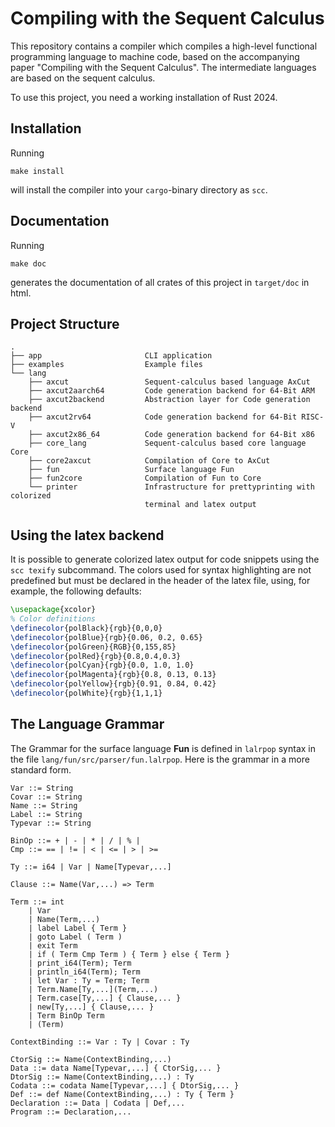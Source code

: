 # Compiling with the Sequent Calculus

This repository contains a compiler which compiles a high-level functional
programming language to machine code, based on the accompanying paper "Compiling
with the Sequent Calculus". The intermediate languages are based on the sequent
calculus.

To use this project, you need a working installation of Rust 2024.

## Installation

Running

```console
make install
```

will install the compiler into your `cargo`-binary directory as `scc`.

## Documentation

Running

```console
make doc
```

generates the documentation of all crates of this project in `target/doc` in
html.

## Project Structure

```console
.
├── app                       CLI application
├── examples                  Example files
└── lang
    ├── axcut                 Sequent-calculus based language AxCut
    ├── axcut2aarch64         Code generation backend for 64-Bit ARM
    ├── axcut2backend         Abstraction layer for Code generation backend
    ├── axcut2rv64            Code generation backend for 64-Bit RISC-V
    ├── axcut2x86_64          Code generation backend for 64-Bit x86
    ├── core_lang             Sequent-calculus based core language Core
    ├── core2axcut            Compilation of Core to AxCut
    ├── fun                   Surface language Fun
    ├── fun2core              Compilation of Fun to Core
    └── printer               Infrastructure for prettyprinting with colorized
                              terminal and latex output
```

## Using the latex backend

It is possible to generate colorized latex output for code snippets using the
`scc texify` subcommand. The colors used for syntax highlighting are not
predefined but must be declared in the header of the latex file, using, for
example, the following defaults:

```latex
\usepackage{xcolor}
% Color definitions
\definecolor{polBlack}{rgb}{0,0,0}
\definecolor{polBlue}{rgb}{0.06, 0.2, 0.65}
\definecolor{polGreen}{RGB}{0,155,85}
\definecolor{polRed}{rgb}{0.8,0.4,0.3}
\definecolor{polCyan}{rgb}{0.0, 1.0, 1.0}
\definecolor{polMagenta}{rgb}{0.8, 0.13, 0.13}
\definecolor{polYellow}{rgb}{0.91, 0.84, 0.42}
\definecolor{polWhite}{rgb}{1,1,1}
```

## The Language Grammar

The Grammar for the surface language **Fun** is defined in `lalrpop` syntax in
the file `lang/fun/src/parser/fun.lalrpop`. Here is the grammar in a more
standard form.

```
Var ::= String 
Covar ::= String 
Name ::= String
Label ::= String
Typevar ::= String

BinOp ::= + | - | * | / | % |
Cmp ::= == | != | < | <= | > | >= 

Ty ::= i64 | Var | Name[Typevar,...]

Clause ::= Name(Var,...) => Term

Term ::= int
    | Var 
    | Name(Term,...)
    | label Label { Term }
    | goto Label ( Term )
    | exit Term
    | if ( Term Cmp Term ) { Term } else { Term }
    | print_i64(Term); Term
    | println_i64(Term); Term
    | let Var : Ty = Term; Term
    | Term.Name[Ty,...](Term,...)
    | Term.case[Ty,...] { Clause,... }
    | new[Ty,...] { Clause,... }
    | Term BinOp Term
    | (Term)

ContextBinding ::= Var : Ty | Covar : Ty

CtorSig ::= Name(ContextBinding,...)
Data ::= data Name[Typevar,...] { CtorSig,... }
DtorSig ::= Name(ContextBinding,...) : Ty
Codata ::= codata Name[Typevar,...] { DtorSig,... } 
Def ::= def Name(ContextBinding,...) : Ty { Term }
Declaration ::= Data | Codata | Def,...
Program ::= Declaration,...
```
